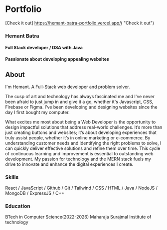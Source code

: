# Portfolio 
[Check it out] https://hemant-batra-portfolio.vercel.app/( "Check it out")

### Hemant Batra

#### Full Stack developer / DSA with Java
#### Passionate about developing appealing websites 

## About
I'm Hemant. A Full-Stack web developer and problem solver.

The cusp of art and technology has always fascinated me and I've never been afraid to just jump in and give it a go, whether it's Javascript, CSS, Firebase or Figma. I’ve been developing and designing websites since the day I first bought my computer.

What excites me most about being a Web Developer is the opportunity to design impactful 
solutions that address real-world challenges. It’s more than just creating buttons and 
websites; it’s about developing experiences that truly assist people, whether it’s in 
online marketing or e-commerce. By understanding customer needs and identifying the 
right problems to solve, I can quickly deliver effective solutions and refine them over
time. This cycle of continuous learning and improvement is essential to outstanding 
web development. My passion for technology and the MERN stack fuels my drive to innovate
and enhance the digital experiences I create.

### Skills
React / JavaScript / Github / Git / Tailwind / CSS / HTML /
 Java / NodeJS / MongoDB / ExpressJS / C++

### Education
BTech in Computer Science(2022-2026)
Maharaja Surajmal Institute of technology 
